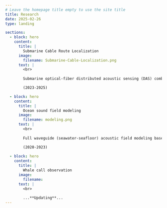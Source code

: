 ```yaml
---
# Leave the homepage title empty to use the site title
title: Research
date: 2025-02-26
type: landing

sections:
  - block: hero
    content:
      title: |
        Submarine Cable Route Localization
      image:
        filename: Submarine-Cable-Localization.png
      text: |
        <br>
        
        Submarine optical-fiber distributed acoustic sensing (DAS) combined with ship-borne sound sources can quickly locate long-distance submarine cable route.

        (2023-2025)

  - block: hero
    content:
      title: |
        Ocean sound field modeling
      image:
        filename: modeling.png
      text: |
        <br>
        
        Full waveguide (seawater-seafloor) acoustic field modeling based on the finite element method (FEM).

        (2020-2023)
  
  - block: hero
    content:
      title: |
        Whale call observation
      image:
        filename: 
      text: |
        <br>
        
        ...**Updating**...
---
```


